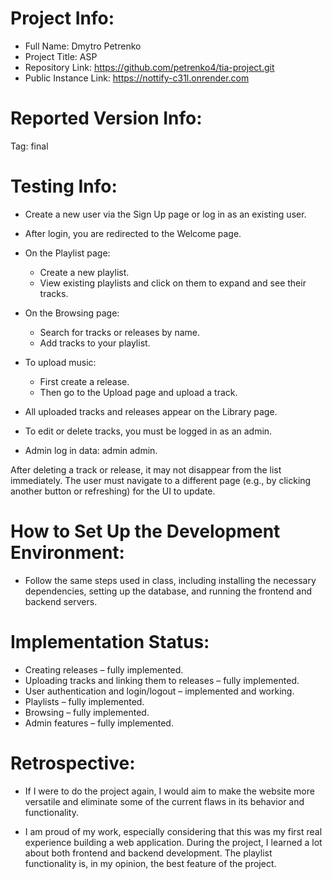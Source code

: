 # Project Info:
- Full Name: Dmytro Petrenko
- Project Title: ASP
- Repository Link: https://github.com/petrenko4/tia-project.git <!-- Link to your GitHub repository -->
- Public Instance Link: https://nottify-c31l.onrender.com <!-- Link to a public hosting instance where your project is accessible -->

# Reported Version Info:
Tag: final <!-- State `final_subversionNumber` if you made changes to the final version before the submission deadline -->

# Testing Info:
<!-- Provide credentials for test users if they are required to test your project. Also include any other relevant testing information. You can alternatively send these details via email along with the final version submission (e.g., if you prefer not to make test credentials public). -->
- Create a new user via the Sign Up page or log in as an existing user.
- After login, you are redirected to the Welcome page.

- On the Playlist page:
    - Create a new playlist.
    - View existing playlists and click on them to expand and see their tracks.

- On the Browsing page:
    - Search for tracks or releases by name.
    - Add tracks to your playlist.

- To upload music:
    - First create a release.
    - Then go to the Upload page and upload a track.

- All uploaded tracks and releases appear on the Library page.
- To edit or delete tracks, you must be logged in as an admin.
- Admin log in data: admin admin.

After deleting a track or release, it may not disappear from the list immediately.
The user must navigate to a different page (e.g., by clicking another button or refreshing) for the UI to update.



# How to Set Up the Development Environment:
<!-- Instructions for setting up the local development environment (Docker file / Docker compose is welcome if you're comfortable with it) -->
- Follow the same steps used in class, including installing the necessary dependencies, setting up the database, and running the frontend and backend servers.

# Implementation Status:
<!-- List in bullet points which functionalities are implemented, in progress, or not implemented at all -->
- Creating releases – fully implemented.
- Uploading tracks and linking them to releases – fully implemented.
- User authentication and login/logout – implemented and working.
- Playlists – fully implemented.
- Browsing – fully implemented.
- Admin features – fully implemented.

# Retrospective:
<!-- If you were to do this again, what would you do differently? --> 
<!-- Are you proud of your work? What aspect of the project do you think is the most well-done? -->
- If I were to do the project again, I would aim to make the website more versatile and eliminate some of the current flaws in its behavior and functionality.

 - I am proud of my work, especially considering that this was my first real experience building a web application. During the project, I learned a lot about both frontend and backend development.
The playlist functionality is, in my opinion, the best feature of the project.